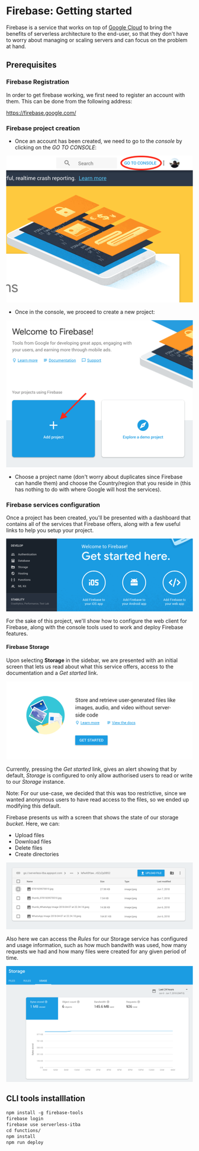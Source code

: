 # Firebase: Getting started

Firebase is a service that works on top of [Google Cloud](https://cloud.google.com/) to bring the benefits of serverless architecture to the end-user, so that they don't have to worry about managing or scaling servers and can focus on the problem at hand.

## Prerequisites

### Firebase Registration

In order to get firebase working, we first need to register an account with them. This can be done from the following address:

https://firebase.google.com/

### Firebase project creation

- Once an account has been created, we need to go to the _console_ by clicking on the _GO TO CONSOLE_:

![Console](htresources/GoToConsole.png)

- Once in the console, we proceed to create a new project:

![Console](htresources/PreCreateProject.png)

- Choose a project name (don't worry about duplicates since Firebase can handle them) and choose the Country/region that you reside in (this has nothing to do with where Google will host the services).

### Firebase services configuration

Once a project has been created, you'll be presented with a dashboard that contains all of the services that Firebase offers, along with a few useful links to help you setup your project.

![Firebase Dashboard](htresources/FirebaseDashboard.png)

For the sake of this project, we'll show how to configure the web client for Firebase, along with the console tools used to work and deploy Firebase features.

#### Firebase Storage

Upon selecting **Storage** in the sidebar, we are presented with an initial screen that lets us read about what this service offers, access to the documentation and a _Get started_ link.

![Storage dashboard](htresources/StorageDashboard.png)

Currently, pressing the _Get started_ link, gives an alert showing that by default, _Storage_ is configured to only allow authorised users to read or write to our _Storage_ instance.

Note: For our use-case, we decided that this was too restrictive, since we wanted anonymous users to have read access to the files, so we ended up modifying this default.

Firebase presents us with a screen that shows the state of our storage _bucket_. Here, we can:

- Upload files
- Download files
- Delete files
- Create directories

![Storage details](htresources/StorageDetails.png)

Also here we can access the _Rules_ for our Storage service has configured and usage information, such as how much bandwith was used, how many requests we had and how many files were created for any given period of time.

![Storage sections](htresources/StorageSections.png)

####

## CLI tools installlation

```
npm install -g firebase-tools
firebase login
firebase use serverless-itba
cd functions/
npm install
npm run deploy
```
